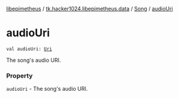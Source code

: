 [libepimetheus](../../index.md) / [tk.hacker1024.libepimetheus.data](../index.md) / [Song](index.md) / [audioUri](./audio-uri.md)

# audioUri

`val audioUri: `[`Uri`](https://developer.android.com/reference/android/net/Uri.html)

The song's audio URI.

### Property

`audioUri` - The song's audio URI.